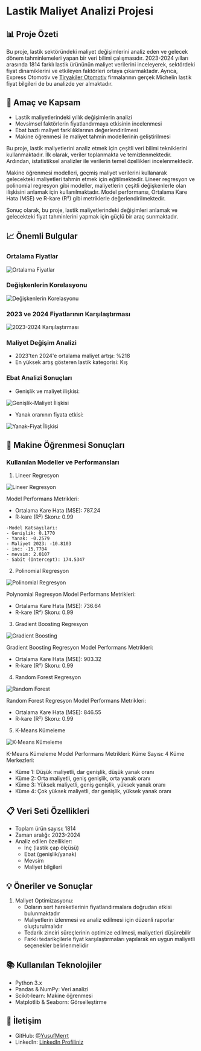 # Lastik Maliyet Analizi Projesi

## 📊 Proje Özeti

Bu proje, lastik sektöründeki maliyet değişimlerini analiz eden ve gelecek dönem tahminlemeleri yapan bir veri bilimi çalışmasıdır. 2023-2024 yılları arasında 1814 farklı lastik ürününün maliyet verilerini inceleyerek, sektördeki fiyat dinamiklerini ve etkileyen faktörleri ortaya çıkarmaktadır. Ayrıca, Express Otomotiv ve [Tiryakiler Otomotiv](link) firmalarının gerçek Michelin lastik fiyat bilgileri de bu analizde yer almaktadır.

## 🎯 Amaç ve Kapsam

- Lastik maliyetlerindeki yıllık değişimlerin analizi
- Mevsimsel faktörlerin fiyatlandırmaya etkisinin incelenmesi
- Ebat bazlı maliyet farklılıklarının değerlendirilmesi
- Makine öğrenmesi ile maliyet tahmin modellerinin geliştirilmesi

Bu proje, lastik maliyetlerini analiz etmek için çeşitli veri bilimi tekniklerini kullanmaktadır. İlk olarak, veriler toplanmakta ve temizlenmektedir. Ardından, istatistiksel analizler ile verilerin temel özellikleri incelenmektedir. 

Makine öğrenmesi modelleri, geçmiş maliyet verilerini kullanarak gelecekteki maliyetleri tahmin etmek için eğitilmektedir. Lineer regresyon ve polinomial regresyon gibi modeller, maliyetlerin çeşitli değişkenlerle olan ilişkisini anlamak için kullanılmaktadır. Model performansı, Ortalama Kare Hata (MSE) ve R-kare (R²) gibi metriklerle değerlendirilmektedir. 

Sonuç olarak, bu proje, lastik maliyetlerindeki değişimleri anlamak ve gelecekteki fiyat tahminlerini yapmak için güçlü bir araç sunmaktadır.

## 📈 Önemli Bulgular

### Ortalama Fiyatlar

![Ortalama Fiyatlar](images/image-2.png)

### Değişkenlerin Korelasyonu

![Değişkenlerin Korelasyonu](images/{62919B35-4E1E-4FA4-879F-18A5514F4435}.png)

### 2023 ve 2024 Fiyatlarının Karşılaştırması

![2023-2024 Karşılaştırması](images/image-3.png)

### Maliyet Değişim Analizi

- 2023'ten 2024'e ortalama maliyet artışı: %218
- En yüksek artış gösteren lastik kategorisi: Kış

### Ebat Analizi Sonuçları

- Genişlik ve maliyet ilişkisi:

![Genişlik-Maliyet İlişkisi](images/image.png)

- Yanak oranının fiyata etkisi:

![Yanak-Fiyat İlişkisi](images/image-1.png)

## 🤖 Makine Öğrenmesi Sonuçları

### Kullanılan Modeller ve Performansları

1. Lineer Regresyon

![Lineer Regresyon](images/image-4.png)

   Model Performans Metrikleri:
   - Ortalama Kare Hata (MSE): 787.24
   - R-kare (R²) Skoru: 0.99

    -Model Katsayıları:
    - Genişlik: 0.1770
    - Yanak: -0.2579
    - Maliyet 2023: -10.8103
    - inc: -15.7704
    - mevsim: 2.0107
    - Sabit (Intercept): 174.5347

2. Polinomial Regresyon

![Polinomial Regresyon](images/image-5.png)

   Polynomial Regresyon Model Performans Metrikleri:
   - Ortalama Kare Hata (MSE): 736.64
   - R-kare (R²) Skoru: 0.99

3. Gradient Boosting Regresyon

![Gradient Boosting](images/image-6.png)

   Gradient Boosting Regresyon Model Performans Metrikleri:
   - Ortalama Kare Hata (MSE): 903.32
   - R-kare (R²) Skoru: 0.99

4. Random Forest Regresyon

![Random Forest](images/image-7.png)

   Random Forest Regresyon Model Performans Metrikleri:
   - Ortalama Kare Hata (MSE): 846.55
   - R-kare (R²) Skoru: 0.99

5. K-Means Kümeleme

![K-Means Kümeleme](images/image-8.png)

   K-Means Kümeleme Model Performans Metrikleri:
   Küme Sayısı: 4
   Küme Merkezleri:
   - Küme 1: Düşük maliyetli, dar genişlik, düşük yanak oranı
   - Küme 2: Orta maliyetli, geniş genişlik, orta yanak oranı
   - Küme 3: Yüksek maliyetli, geniş genişlik, yüksek yanak oranı
   - Küme 4: Çok yüksek maliyetli, dar genişlik, yüksek yanak oranı

## 📋 Veri Seti Özellikleri

- Toplam ürün sayısı: 1814
- Zaman aralığı: 2023-2024
- Analiz edilen özellikler:
  - İnç (lastik çap ölçüsü)
  - Ebat (genişlik/yanak)
  - Mevsim
  - Maliyet bilgileri

## 💡 Öneriler ve Sonuçlar

1. Maliyet Optimizasyonu:
   - Doların sert hareketlerinin fiyatlandırmalara doğrudan etkisi bulunmaktadır
   - Maliyetlerin izlenmesi ve analiz edilmesi için düzenli raporlar oluşturulmalıdır
   - Tedarik zinciri süreçlerinin optimize edilmesi, maliyetleri düşürebilir
   - Farklı tedarikçilerle fiyat karşılaştırmaları yapılarak en uygun maliyetli seçenekler belirlenmelidir
   
## 📚 Kullanılan Teknolojiler

- Python 3.x
- Pandas & NumPy: Veri analizi
- Scikit-learn: Makine öğrenmesi
- Matplotlib & Seaborn: Görselleştirme

## 👥 İletişim

- GitHub: [@YusufMerrt](https://github.com/YusufMerrt)
- LinkedIn: [LinkedIn Profiliniz]([https://linkedin.com/in/kullaniciadi](https://www.linkedin.com/in/yusuf-mert-%C3%B6zkul/))
